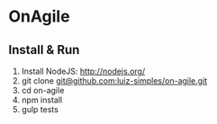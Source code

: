 OnAgile
========

Install & Run
-----------
  1. Install NodeJS: http://nodejs.org/
  2. git clone [git@github.com:luiz-simples/on-agile.git](git@github.com:luiz-simples/on-agile.git)
  3. cd on-agile
  4. npm install
  5. gulp tests
